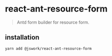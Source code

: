 # react-ant-resource-form
> Antd form builder for resource form.

## installation
```shell
yarn add @jswork/react-ant-resource-form
```

